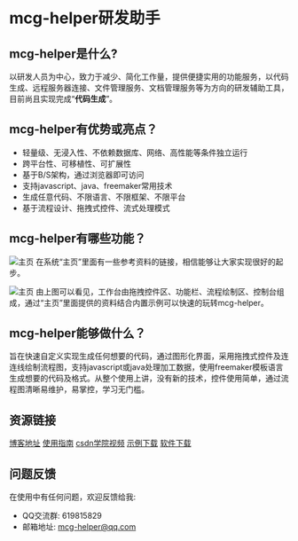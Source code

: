 # mcg-helper研发助手
## mcg-helper是什么?

以研发人员为中心，致力于减少、简化工作量，提供便捷实用的功能服务，以代码生成、远程服务器连接、文件管理服务、文档管理服务等为方向的研发辅助工具，目前尚且实现完成“**代码生成**”。

## mcg-helper有优势或亮点？
* 轻量级、无浸入性、不依赖数据库、网络、高性能等条件独立运行
* 跨平台性、可移植性、可扩展性
* 基于B/S架构，通过浏览器即可访问
* 支持javascript、java、freemaker常用技术
* 生成任意代码、不限语言、不限框架、不限平台
* 基于流程设计、拖拽式控件、流式处理模式

## mcg-helper有哪些功能？

![主页](http://img.blog.csdn.net/20180310223933146)
在系统“主页”里面有一些参考资料的链接，相信能够让大家实现很好的起步。

![主页](http://img.blog.csdn.net/20180310224030382)
由上图可以看见，工作台由拖拽控件区、功能栏、流程绘制区、控制台组成，通过“主页”里面提供的资料结合内置示例可以快速的玩转mcg-helper。

## mcg-helper能够做什么？

旨在快速自定义实现生成任何想要的代码，通过图形化界面，采用拖拽式控件及连连线绘制流程图，支持javascript或java处理加工数据，使用freemaker模板语言生成想要的代码及格式。从整个使用上讲，没有新的技术，控件使用简单，通过流程图清晰易维护，易掌控，学习无门槛。

## 资源链接

[博客地址](http://blog.csdn.net/loginandpwd)  [使用指南](https://pan.baidu.com/s/1sliEqhJ#list/path=%2F%E4%BD%BF%E7%94%A8%E6%8C%87%E5%8D%97)  [csdn学院视频](https://edu.csdn.net/course/detail/5953)  [示例下载](https://pan.baidu.com/s/1jI5h5sU#list/path=%2Fdemo)  [软件下载](https://pan.baidu.com/s/1bOe1mY#list/path=%2Fmcg-helper)

## 问题反馈
在使用中有任何问题，欢迎反馈给我:

* QQ交流群: 619815829
* 邮箱地址: mcg-helper@qq.com
